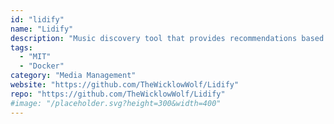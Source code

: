 ```yaml
---
id: "lidify"
name: "Lidify"
description: "Music discovery tool that provides recommendations based on selected Lidarr artists, using Spotify or LastFM."
tags:
  - "MIT"
  - "Docker"
category: "Media Management"
website: "https://github.com/TheWicklowWolf/Lidify"
repo: "https://github.com/TheWicklowWolf/Lidify"
#image: "/placeholder.svg?height=300&width=400"
---
```


